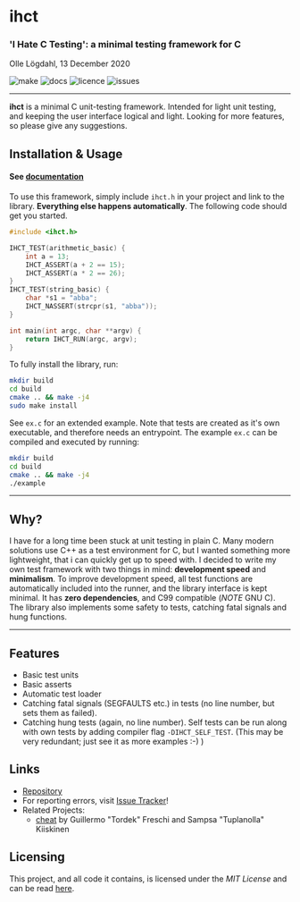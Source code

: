 # ihct
### 'I Hate C Testing': a minimal testing framework for C
Olle Lögdahl, 13 December 2020

![make](https://img.shields.io/github/workflow/status/ollelogdahl/ihct/build)
![docs](https://img.shields.io/github/workflow/status/ollelogdahl/ihct/Doxygen?label=docs)
![licence](https://img.shields.io/github/license/ollelogdahl/ihct)
![issues](https://img.shields.io/github/issues-raw/ollelogdahl/ihct)

---

**ihct** is a minimal C unit-testing framework. Intended for light unit testing, and keeping the user interface
logical and light. Looking for more features, so please give any suggestions.

## Installation & Usage

#### See [documentation](https://ollelogdahl.github.io/ihct/)

To use this framework, simply include `ihct.h` in your project and link to the library. **Everything else happens automatically**.
The following code should get you started.

```c
#include <ihct.h>

IHCT_TEST(arithmetic_basic) {
    int a = 13;
    IHCT_ASSERT(a + 2 == 15);
    IHCT_ASSERT(a * 2 == 26);
}
IHCT_TEST(string_basic) {
    char *s1 = "abba";
    IHCT_NASSERT(strcpr(s1, "abba"));
}

int main(int argc, char **argv) {
    return IHCT_RUN(argc, argv);
}
```

To fully install the library, run:
```bash
mkdir build
cd build
cmake .. && make -j4
sudo make install
```

See `ex.c` for an extended example. Note that tests are created as it's own executable, and therefore needs an entrypoint.
The example `ex.c` can be compiled and executed by running:
```bash
mkdir build
cd build
cmake .. && make -j4
./example
```

---

## Why?
I have for a long time been stuck at unit testing in plain C. Many modern solutions use C++ as a test environment for C, but I wanted something
more lightweight, that i can quickly get up to speed with. I decided to write my own test framework with two things in mind: **development speed** 
and **minimalism**. To improve development speed, all test functions are automatically included into the runner, and the library interface is kept
minimal. It has **zero dependencies**, and C99 compatible (*NOTE* GNU C). The library also implements some safety to tests, catching fatal signals
and hung functions.

---

## Features
- Basic test units
- Basic asserts
- Automatic test loader
- Catching fatal signals (SEGFAULTS etc.) in tests (no line number, but sets them as failed).
- Catching hung tests (again, no line number).
Self tests can be run along with own tests by adding compiler flag `-DIHCT_SELF_TEST`. (This may be very redundant; just see it as more examples :-) )

## Links

- [Repository](https://github.com/ollelogdahl/ihct/)
- For reporting errors, visit [Issue Tracker](https://github.com/ollelogdahl/ihct/issues)!
- Related Projects:
  - [cheat](https://github.com/Tuplanolla/cheat) by Guillermo "Tordek" Freschi and Sampsa "Tuplanolla" Kiiskinen

## Licensing

This project, and all code it contains, is licensed under the *MIT License* and can be read [here](LICENSE).
